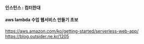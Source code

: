 #### 인스턴스 : 컴터한대
#### aws lambda 수업 웹서비스 만들기 초보
https://aws.amazon.com/ko/getting-started/serverless-web-app/
https://blog.outsider.ne.kr/1205
